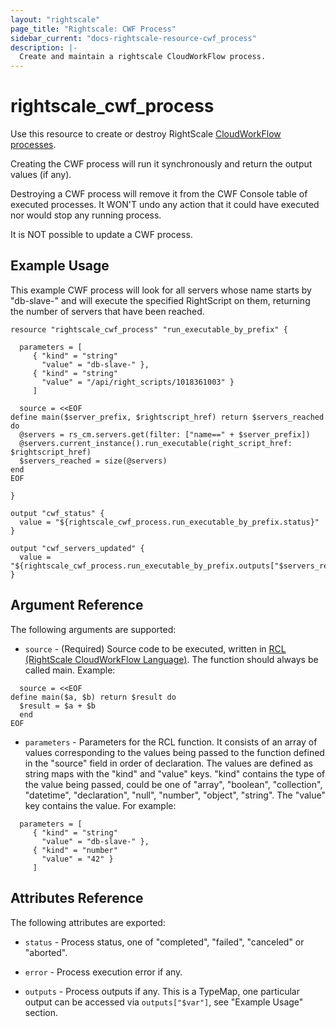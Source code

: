 ```yaml
---
layout: "rightscale"
page_title: "Rightscale: CWF Process"
sidebar_current: "docs-rightscale-resource-cwf_process"
description: |-
  Create and maintain a rightscale CloudWorkFlow process.
---
```


# rightscale_cwf_process

Use this resource to create or destroy RightScale [CloudWorkFlow processes](http://docs.rightscale.com/ss/reference/rcl/).

Creating the CWF process will run it synchronously and return the output values (if any).

Destroying a CWF process will remove it from the CWF Console table of executed processes. It WON'T undo any action that it could have executed nor would stop any running process.

It is NOT possible to update a CWF process.

## Example Usage

This example CWF process will look for all servers whose name starts by "db-slave-" and will execute the specified RightScript on them,
returning the number of servers that have been reached.

```hcl
resource "rightscale_cwf_process" "run_executable_by_prefix" {

  parameters = [
     { "kind" = "string"
       "value" = "db-slave-" },
     { "kind" = "string"
       "value" = "/api/right_scripts/1018361003" }
     ]

  source = <<EOF
define main($server_prefix, $rightscript_href) return $servers_reached do
  @servers = rs_cm.servers.get(filter: ["name==" + $server_prefix])
  @servers.current_instance().run_executable(right_script_href: $rightscript_href)
  $servers_reached = size(@servers)
end
EOF

}

output "cwf_status" {
  value = "${rightscale_cwf_process.run_executable_by_prefix.status}"
}

output "cwf_servers_updated" {
  value = "${rightscale_cwf_process.run_executable_by_prefix.outputs["$servers_reached"]}"
}
```

## Argument Reference

The following arguments are supported:

* `source` - (Required) Source code to be executed, written in [RCL (RightScale CloudWorkFlow Language)](http://docs.rightscale.com/ss/reference/rcl/v2/index.html). The function should always be called main. Example:
```hcl
  source = <<EOF
define main($a, $b) return $result do
  $result = $a + $b
  end
EOF
```

* `parameters` - Parameters for the RCL function. It consists of an array of values corresponding to the values being passed to the function defined in the "source" field in order of declaration. The values are defined as string maps with the "kind" and "value" keys. "kind" contains the type of the value being passed, could be one of "array", "boolean", "collection", "datetime", "declaration", "null", "number", "object", "string". The "value" key contains the value. For example:
```hcl
  parameters = [
     { "kind" = "string"
       "value" = "db-slave-" },
     { "kind" = "number"
       "value" = "42" }
     ]
```

## Attributes Reference

The following attributes are exported:

* `status` - Process status, one of "completed", "failed", "canceled" or "aborted".

* `error` - Process execution error if any.

* `outputs` - Process outputs if any. This is a TypeMap, one particular output can be accessed via `outputs["$var"]`, see "Example Usage" section.
